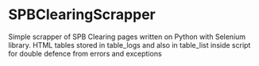 # SPBClearingScrapper

Simple scrapper of SPB Clearing pages written on Python with Selenium library.
HTML tables stored in table_logs and also in table_list inside script for double defence from errors and exceptions
